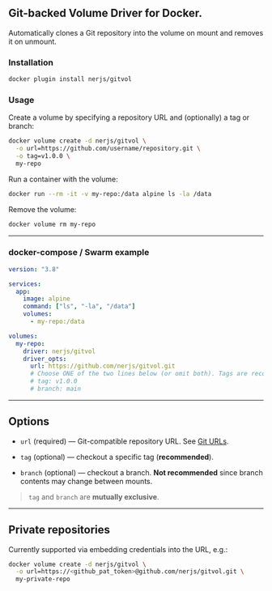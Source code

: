 ## Git-backed Volume Driver for Docker.

Automatically clones a Git repository into the volume on mount and removes it on unmount.

### Installation

```bash
docker plugin install nerjs/gitvol
```

### Usage

Create a volume by specifying a repository URL and (optionally) a tag or branch:

```bash
docker volume create -d nerjs/gitvol \
  -o url=https://github.com/username/repository.git \
  -o tag=v1.0.0 \
  my-repo
```
Run a container with the volume:
```bash
docker run --rm -it -v my-repo:/data alpine ls -la /data
```
Remove the volume:
```bash
docker volume rm my-repo
```

---

### docker-compose / Swarm example

```yaml
version: "3.8"

services:
  app:
    image: alpine
    command: ["ls", "-la", "/data"]
    volumes:
      - my-repo:/data

volumes:
  my-repo:
    driver: nerjs/gitvol
    driver_opts:
      url: https://github.com/nerjs/gitvol.git
      # Choose ONE of the two lines below (or omit both). Tags are recommended.
      # tag: v1.0.0
      # branch: main
```

--- 

## Options

- `url` (required) — Git-compatible repository URL. See [Git URLs](https://git-scm.com/docs/git-clone#_git_urls).

- `tag` (optional) — checkout a specific tag (__recommended__).

- `branch` (optional) — checkout a branch. **Not recommended** since branch contents may change between mounts.

> `tag` and `branch` are **mutually exclusive**.

---

## Private repositories

Currently supported via embedding credentials into the URL, e.g.:

```bash
docker volume create -d nerjs/gitvol \
  -o url=https://<github_pat_token>@github.com/nerjs/gitvol.git \
  my-private-repo
```